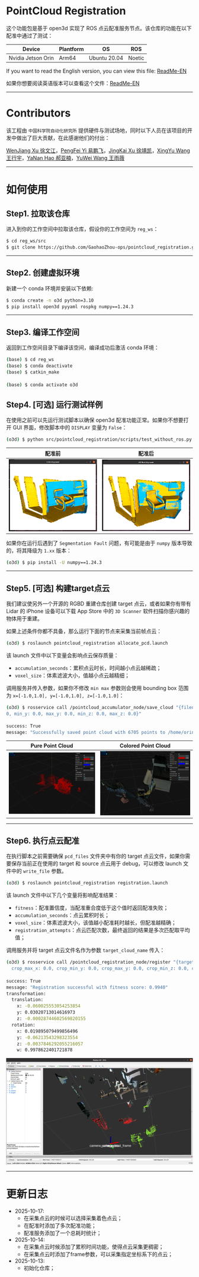 # PointCloud Registration

这个功能包是基于 open3d 实现了 ROS 点云配准服务节点。该仓库的功能在以下配准中通过了测试：

|Device|Plantform|OS|ROS|
|--|--|--|--|
|Nvidia Jetson Orin| Arm64 | Ubuntu 20.04 | Noetic|


If you want to read the English version, you can view this file: [ReadMe-EN](./resources/ReadMe-EN.md)

如果你想要阅读英语版本可以查看这个文件：[ReadMe-EN](./resources/ReadMe-EN.md)


---

# Contributors

该工程由 `中国科学院自动化研究所` 提供硬件与测试场地，同时以下人员在该项目的开发中做出了巨大贡献，在此感谢他们的付出：

[WenJiang Xu 徐文江](https://github.com/HEA1OR)，[PengFei Yi 易鹏飞](https://github.com/alfie010)，[JingKai Xu 徐靖凯](https://github.com/Triumphant-strain)，[XingYu Wang 王行宇](https://github.com/xywang227)，[YaNan Hao 郝亚楠](https://github.com/haoyanan2024)，[YuWei Wang 王雨薇](https://github.com/YuweiWang2002)


----
# 如何使用

## Step1. 拉取该仓库

进入到你的工作空间中拉取该仓库，假设你的工作空间为 `reg_ws`：

```bash
$ cd reg_ws/src
$ git clone https://github.com/GaohaoZhou-ops/pointcloud_registration.git
```

---

## Step2. 创建虚拟环境

新建一个 conda 环境并安装以下依赖:

```bash
$ conda create -n o3d python=3.10
$ pip install open3d pyyaml rospkg numpy==1.24.3
```

---

## Step3. 编译工作空间

返回到工作空间目录下编译该空间，编译成功后激活 conda 环境：

```bash
(base) $ cd reg_ws
(base) $ conda deactivate 
(base) $ catkin_make

(base) $ conda activate o3d
```

## Step4. [可选] 运行测试样例

在使用之前可以先运行测试脚本以确保 open3d 配准功能正常。如果你不想要打开 GUI 界面，修改脚本中的 `DISPLAY` 变量为 `False`：

```bash
(o3d) $ python src/pointcloud_registration/scripts/test_without_ros.py demo
```

|配准前|配准后|
|--|--|
|![before](./resources/official_init.png)|![after](./resources/official_reg.png)|


如果你在运行后遇到了 `Segmentation Fault` 问题，有可能是由于 `numpy` 版本导致的，将其降级为 `1.xx` 版本：

```bash
(o3d) $ pip install -U numpy==1.24.3
```

----

## Step5. [可选] 构建target点云

我们建议使另外一个开源的 RGBD 重建仓库创建 target 点云，或者如果你有带有 Lidar 的 iPhone 设备可以下载 App Store 中的 `3D Scanner` 软件扫描你感兴趣的物体用于重建。

如果上述条件你都不具备，那么运行下面的节点来采集当前帧点云：

```bash
(o3d) $ roslaunch pointcloud_registration allocate_pcd.launch
```

该 launch 文件中以下变量会影响点云保存质量：

* `accumulation_seconds`：累积点云时长，时间越小点云越稀疏；
* `voxel_size`：体素滤波大小，值越小点云越精细；


调用服务并传入参数，如果你不修改 `min max` 参数则会使用 bounding box 范围为 `x=[-1.0,1.0], y=[-1.0,1.0], z=[-1.0,1.0]`：

```bash
(o3d) $ rosservice call /pointcloud_accumulator_node/save_cloud "{filename: 'demo', min_x: 0.0, max_x: 0.
0, min_y: 0.0, max_y: 0.0, min_z: 0.0, max_z: 0.0}" 

success: True
message: "Successfully saved point cloud with 6705 points to /home/orin/Desktop/point_reg/src/pointcloud_registration/pcd_files/demo.pcd"
```

|Pure Point Cloud|Colored Point Cloud|
|---|---|
|![pure_point_cloud](./resources/demo_pure_point.png)|![colored_point_cloud](./resources/demo_with_color.png)|


---
## Step6. 执行点云配准

在执行脚本之前需要确保 `pcd_files` 文件夹中有你的 target 点云文件，如果你需要保存当前正在使用的 target 和 source 点云用于 debug，可以修改 launch 文件中的 `write_file` 参数。

```bash
(o3d) $ roslaunch pointcloud_registration registration.launch
```

该 launch 文件中以下几个变量将影响配准结果：

* `fitness`：配准置信度，当配准重合度低于这个值时返回配准失败；
* `accumulation_seconds`：点云累积时长；
* `voxel_size`：体素滤波大小，该值越小配准耗时越长，但配准越精确；
* `registration_attempts`：点云匹配次数，最终返回的结果是多次匹配取平均值；

调用服务并将 target 点云文件名作为参数 `target_cloud_name` 传入：

```bash
(o3d) $ rosservice call /pointcloud_registration_node/register "{target_cloud_name: 'demo', voxel_size: 0.0, max_correspondence_distance: 0.0, crop_min_x: 0.0,
  crop_max_x: 0.0, crop_min_y: 0.0, crop_max_y: 0.0, crop_min_z: 0.0, crop_max_z: 0.0}" 

success: True
message: "Registration successful with fitness score: 0.9940"
transformation: 
  translation: 
    x: -0.060025553054253854
    y: 0.03020713014616973
    z: -0.00028744602569820155
  rotation: 
    x: 0.019895079499856496
    y: -0.06213543298323554
    z: -0.0037846292055216057
    w: 0.9978622401721878
```

![reg](./resources/reg.png)


---
# 更新日志

* 2025-10-17:
  * 在采集点云的时候可以选择采集着色点云；
  * 在配准时添加了多次配准功能；
  * 配准服务添加了一个总耗时统计；
* 2025-10-14: 
  * 在采集点云时候添加了累积时间功能，使得点云采集更稠密；
  * 在采集点云时添加了frame参数，可以采集指定坐标系下的点云；
* 2025-10-13: 
  * 初始化仓库；
